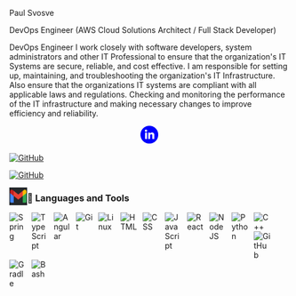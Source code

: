 Paul Svosve

DevOps Engineer (AWS Cloud Solutions Architect / Full Stack Developer)

DevOps Engineer I work closely with software developers, system administrators and other IT Professional to ensure that the organization's IT Systems are 
secure, reliable, and cost effective. I am responsible for setting up, maintaining, and troubleshooting the organization's IT Infrastructure. Also ensure that 
the organizations IT systems are compliant with all applicable laws and regulations. Checking and monitoring the performance of the IT infrastructure and making 
necessary changes to improve efficiency and reliability.


<p align="center">
<a href="https://www.linkedin.com/in/paul-svosve-807598145"  target="_blank"><img width="32px" alt="LinkedIn" title="LinkedIn" src="https://github.com/PaulSvosve/PaulSvosve/blob/ed4bf074f499403db3b8af217f75d03bf4d905d6/linkedIN.png"/></a>



<a href="https://github.com/PaulSvosve/PaulSvosve.git"  target="_blank"><img width="32px" alt="GitHub" title="Github"
 src="https://i.imgur.com/VN0Vh9S.png"/></a>
 

<a href="https://github.com/PaulSvosve/PaulSvosve.git"  target="_blank"><img width="32px" alt="GitHub" title="Github"
 src="https://i.imgur.com/VN0Vh9S.png"/></a>
 
 
<a href="https://mail.google.com/mail/u/0/" target="_blank"><img align="left" width="32px" alt="Gmail" title="Gmail"
src="https://github.com/PaulSvosve/PaulSvosve/blob/eb5e48c4461a17c05eca755758452bbc9b428f1d/Gmail-1.jpg"/></a>



   </p>


### 🧰 Languages and Tools


<img align="left" alt="Spring" width="30px" style="padding-right:10px;" src="https://cdn.jsdelivr.net/gh/devicons/devicon/icons/spring/spring-original.svg" />
<img align="left" alt="TypeScript" width="30px" style="padding-right:10px;" src="https://cdn.jsdelivr.net/gh/devicons/devicon/icons/typescript/typescript-plain.svg" />
<img align="left" alt="Angular" width="30px" style="padding-right:10px;" src="https://cdn.jsdelivr.net/gh/devicons/devicon/icons/angularjs/angularjs-plain.svg" />
<img align="left" alt="Git" width="30px" style="padding-right:10px;" src="https://cdn.jsdelivr.net/gh/devicons/devicon/icons/git/git-original.svg" />
<img align="left" alt="Linux" width="30px" style="padding-right:10px;" src="https://cdn.jsdelivr.net/gh/devicons/devicon/icons/linux/linux-original.svg" />
<img align="left" alt="HTML" width="30px" style="padding-right:10px;" src="https://cdn.jsdelivr.net/gh/devicons/devicon/icons/html5/html5-plain.svg" />
<img align="left" alt="CSS" width="30px" style="padding-right:10px;" src="https://cdn.jsdelivr.net/gh/devicons/devicon/icons/css3/css3-plain.svg" />
<img align="left" alt="JavaScript" width="30px" style="padding-right:10px;" src="https://cdn.jsdelivr.net/gh/devicons/devicon/icons/javascript/javascript-plain.svg" />
<img align="left" alt="React" width="30px" style="padding-right:10px;" src="https://cdn.jsdelivr.net/gh/devicons/devicon/icons/react/react-original.svg" />
<img align="left" alt="NodeJS" width="30px" style="padding-right:10px;" src="https://cdn.jsdelivr.net/gh/devicons/devicon/icons/nodejs/nodejs-original.svg" />
<img align="left" alt="Python" width="30px" style="padding-right:10px;" src="https://cdn.jsdelivr.net/gh/devicons/devicon/icons/python/python-plain.svg" />
<img align="left" alt="C++" width="30px" style="padding-right:10px;" src="https://cdn.jsdelivr.net/gh/devicons/devicon/icons/cplusplus/cplusplus-line.svg" />
<img align="left" alt="GitHub" width="30px" style="padding-right:10px;" src="https://cdn.jsdelivr.net/gh/devicons/devicon/icons/github/github-original.svg" />
<img align="left" alt="Gradle" width="30px" style="padding-right:10px;" src="https://cdn.jsdelivr.net/gh/devicons/devicon/icons/gradle/gradle-plain.svg" />
<img align="left" alt="Bash" width="30px" style="padding-right:10px;" src="https://cdn.jsdelivr.net/gh/devicons/devicon/icons/bash/bash-original.svg" />
<br />
